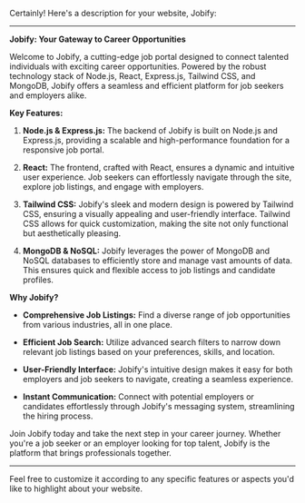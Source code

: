 Certainly! Here's a description for your website, Jobify:

---

**Jobify: Your Gateway to Career Opportunities**

Welcome to Jobify, a cutting-edge job portal designed to connect talented individuals with exciting career opportunities. Powered by the robust technology stack of Node.js, React, Express.js, Tailwind CSS, and MongoDB, Jobify offers a seamless and efficient platform for job seekers and employers alike.

**Key Features:**

1. **Node.js & Express.js:** The backend of Jobify is built on Node.js and Express.js, providing a scalable and high-performance foundation for a responsive job portal.

2. **React:** The frontend, crafted with React, ensures a dynamic and intuitive user experience. Job seekers can effortlessly navigate through the site, explore job listings, and engage with employers.

3. **Tailwind CSS:** Jobify's sleek and modern design is powered by Tailwind CSS, ensuring a visually appealing and user-friendly interface. Tailwind CSS allows for quick customization, making the site not only functional but aesthetically pleasing.

4. **MongoDB & NoSQL:** Jobify leverages the power of MongoDB and NoSQL databases to efficiently store and manage vast amounts of data. This ensures quick and flexible access to job listings and candidate profiles.

**Why Jobify?**

- **Comprehensive Job Listings:** Find a diverse range of job opportunities from various industries, all in one place.

- **Efficient Job Search:** Utilize advanced search filters to narrow down relevant job listings based on your preferences, skills, and location.

- **User-Friendly Interface:** Jobify's intuitive design makes it easy for both employers and job seekers to navigate, creating a seamless experience.

- **Instant Communication:** Connect with potential employers or candidates effortlessly through Jobify's messaging system, streamlining the hiring process.

Join Jobify today and take the next step in your career journey. Whether you're a job seeker or an employer looking for top talent, Jobify is the platform that brings professionals together.

---

Feel free to customize it according to any specific features or aspects you'd like to highlight about your website.
